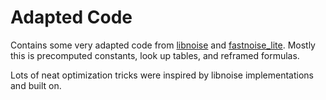 # Adapted Code

Contains some very adapted code from [libnoise](https://github.com/cookiephone/libnoise-rs) and [fastnoise_lite](https://github.com/Auburn/FastNoiseLite).
Mostly this is precomputed constants, look up tables, and reframed formulas.

Lots of neat optimization tricks were inspired by libnoise implementations and built on.
